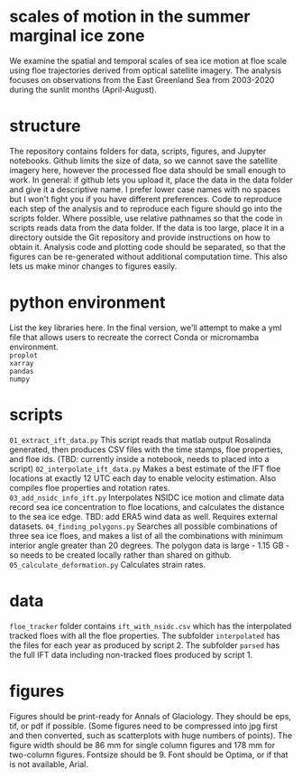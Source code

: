 # scales of motion in the summer marginal ice zone
We examine the spatial and temporal scales of sea ice motion at floe scale using floe trajectories derived from optical satellite imagery. 
The analysis focuses on observations from the East Greenland Sea from 2003-2020 during the sunlit months (April-August). 

# structure
The repository contains folders for data, scripts, figures, and Jupyter notebooks. Github limits the size of data, so we cannot save the 
satellite imagery here, however the processed floe data should be small enough to work. In general: if github lets you upload it, place the 
data in the data folder and give it a descriptive name. I prefer lower case names with no spaces but I won't fight you if you have different 
preferences. Code to reproduce each step of the analysis and to reproduce each figure should go into the scripts folder. Where possible, use 
relative pathnames so that the code in scripts reads data from the data folder. If the data is too large, place it in a directory outside 
the Git repository and provide instructions on how to obtain it. Analysis code and plotting code should be separated, so that the figures can 
be re-generated without additional computation time. This also lets us make minor changes to figures easily.

# python environment
List the key libraries here. In the final version, we'll attempt to make a yml file that allows users to recreate the correct Conda or 
micromamba environment.  
`proplot`  
`xarray`  
`pandas`  
`numpy`  

# scripts
`01_extract_ift_data.py` This script reads that matlab output Rosalinda generated, then produces CSV files with the time stamps, floe 
properties, and floe ids. (TBD: currently inside a notebook, needs to placed into a script) 
`02_interpolate_ift_data.py` Makes a best estimate of the IFT floe locations at exactly 12 UTC each day to enable velocity estimation. Also 
compiles floe properties and rotation rates.  
`03_add_nsidc_info_ift.py` Interpolates NSIDC ice motion and climate data record sea ice concentration to floe locations, and calculates the 
distance to the sea ice edge. TBD: add ERA5 wind data as well. Requires external datasets.
`04_finding_polygons.py` Searches all possible combinations of three sea ice floes, and makes a list of all the combinations with minimum 
interior angle greater than 20 degrees. The polygon data is large - 1.15 GB - so needs to be created locally rather than shared on github.  
`05_calculate_deformation.py` Calculates strain rates.  


# data
`floe_tracker` folder contains `ift_with_nsidc.csv` which has the interpolated tracked floes with all the floe properties. The subfolder 
`interpolated` has the files for each year as produced by script 2. The subfolder `parsed` has the full IFT data including non-tracked floes 
produced by script 1. 

# figures
Figures should be print-ready for Annals of Glaciology. They should be eps, tif, or pdf if possible. (Some figures need to be compressed into 
jpg first and then converted, such as scatterplots with huge numbers of points). The figure width should be 86 mm for single column figures 
and 178 mm for two-column figures. Fontsize should be 9. Font should be Optima, or if that is not available, Arial. 



